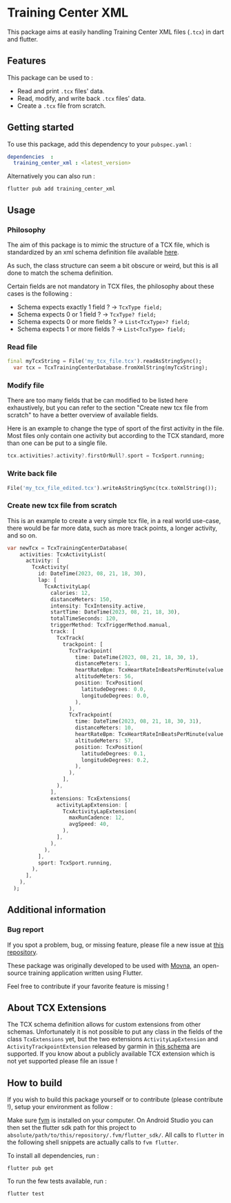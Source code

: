 # Training Center XML

This package aims at easily handling Training Center XML files (`.tcx`) in dart and flutter.


## Features

This package can be used to :
- Read and print `.tcx` files' data.
- Read, modify, and write back `.tcx` files' data.
- Create a `.tcx` file from scratch.


## Getting started

To use this package, add this dependency to your `pubspec.yaml` :

```yaml
dependencies  :
  training_center_xml : <latest_version>
```

Alternatively you can also run :

```shell
flutter pub add training_center_xml
```


## Usage

### Philosophy

The aim of this package is to mimic the structure of a TCX file, which is standardized by an xml
schema definition file available [here](https://www.garmin.com/xmlschemas/TrainingCenterDatabasev2.xsd).

As such, the class structure can seem a bit obscure or weird, but this is all done to match the
schema definition.

Certain fields are not mandatory in TCX files, the philosophy about these cases is the following :
- Schema expects exactly 1 field ? -> `TcxType field;`
- Schema expects 0 or 1 field ? -> `TcxType? field;`
- Schema expects 0 or more fields ? -> `List<TcxType>? field;`
- Schema expects 1 or more fields ? -> `List<TcxType> field;`


### Read file

```dart
final myTcxString = File('my_tcx_file.tcx').readAsStringSync();
  var tcx = TcxTrainingCenterDatabase.fromXmlString(myTcxString);
```


### Modify file

There are too many fields that be can modified to be listed here exhaustively, but you can refer to 
the section "Create new tcx file from scratch" to have a better overview of available fields.

Here is an example to change the type of sport of the first activity in the file. Most files only
contain one activity but according to the TCX standard, more than one can be put to a single file.

```dart
tcx.activities?.activity?.firstOrNull?.sport = TcxSport.running;
```


### Write back file

```dart
File('my_tcx_file_edited.tcx').writeAsStringSync(tcx.toXmlString());
```


### Create new tcx file from scratch

This is an example to create a very simple tcx file, in a real world use-case, there would be far
more data, such as more track points, a longer activity, and so on.

```dart
var newTcx = TcxTrainingCenterDatabase(
    activities: TcxActivityList(
      activity: [
        TcxActivity(
          id: DateTime(2023, 08, 21, 18, 30),
          lap: [
            TcxActivityLap(
              calories: 12,
              distanceMeters: 150,
              intensity: TcxIntensity.active,
              startTime: DateTime(2023, 08, 21, 18, 30),
              totalTimeSeconds: 120,
              triggerMethod: TcxTriggerMethod.manual,
              track: [
                TcxTrack(
                  trackpoint: [
                    TcxTrackpoint(
                      time: DateTime(2023, 08, 21, 18, 30, 1),
                      distanceMeters: 1,
                      heartRateBpm: TcxHeartRateInBeatsPerMinute(value: 90),
                      altitudeMeters: 56,
                      position: TcxPosition(
                        latitudeDegrees: 0.0,
                        longitudeDegrees: 0.0,
                      ),
                    ),
                    TcxTrackpoint(
                      time: DateTime(2023, 08, 21, 18, 30, 31),
                      distanceMeters: 10,
                      heartRateBpm: TcxHeartRateInBeatsPerMinute(value: 100),
                      altitudeMeters: 57,
                      position: TcxPosition(
                        latitudeDegrees: 0.1,
                        longitudeDegrees: 0.2,
                      ),
                    ),
                  ],
                ),
              ],
              extensions: TcxExtensions(
                activityLapExtension: [
                  TcxActivityLapExtension(
                    maxRunCadence: 12,
                    avgSpeed: 40,
                  ),
                ],
              ),
            ),
          ],
          sport: TcxSport.running,
        ),
      ],
    ),
  );
```


## Additional information

### Bug report

If you spot a problem, bug, or missing feature, please file a new issue
at [this repository](https://github.com/BriceCroix/training_center_xml).

These package was originally developed to be used with [Movna](https://github.com/MovnaTeam/movna),
an open-source training application written using Flutter.

Feel free to contribute if your favorite feature is missing !


## About TCX Extensions

The TCX schema definition allows for custom extensions from other schemas. Unfortunately it is not
possible to put any class in the fields of the class `TcxExtensions` yet, but the two extensions
`ActivityLapExtension` and `ActivityTrackpointExtension` released by garmin in
[this schema](https://www.garmin.com/xmlschemas/ActivityExtensionv2.xsd) are supported.
If you know about a publicly available TCX extension which is not yet supported please file
an issue !


## How to build

If you wish to build this package yourself or to contribute (please contribute !),
setup your environment as follow :

Make sure [fvm](https://fvm.app/) is installed on your computer.
On Android Studio you can then set the flutter sdk path for this project to `absolute/path/to/this/repository/.fvm/flutter_sdk/`.
All calls to `flutter` in the following shell snippets are actually calls to `fvm flutter`.

To install all dependencies, run :
```shell
flutter pub get
```

To run the few tests available, run :
```shell
flutter test
```
